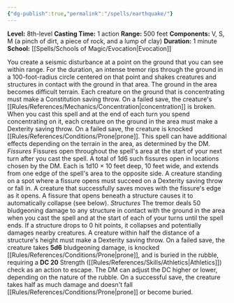 ```yaml
---
{"dg-publish":true,"permalink":"/spells/earthquake/"}
---
```


**Level:** 8th-level
**Casting Time:** 1 action
**Range:** 500 feet
**Components:** V, S, M (a pinch of dirt, a piece of rock, and a lump of clay)
**Duration:** 1 minute
**School:** [[Spells/Schools of Magic/Evocation\|Evocation]]

You create a seismic disturbance at a point on the ground that you can see within range. For the duration, an intense tremor rips through the ground in a 100-foot-radius circle centered on that point and shakes creatures and structures in contact with the ground in that area.
The ground in the area becomes difficult terrain. Each creature on the ground that is concentrating must make a Constitution saving throw. On a failed save, the creature's [[Rules/References/Mechanics/Concentration\|concentration]] is broken.
When you cast this spell and at the end of each turn you spend concentrating on it, each creature on the ground in the area must make a Dexterity saving throw. On a failed save, the creature is knocked [[Rules/References/Conditions/Prone\|prone]].
This spell can have additional effects depending on the terrain in the area, as determined by the DM.
_Fissures_
Fissures open throughout the spell's area at the start of your next turn after you cast the spell. A total of 1d6 such fissures open in locations chosen by the DM. Each is 1d10 × 10 feet deep, 10 feet wide, and extends from one edge of the spell's area to the opposite side. A creature standing on a spot where a fissure opens must succeed on a Dexterity saving throw or fall in. A creature that successfully saves moves with the fissure's edge as it opens.
A fissure that opens beneath a structure causes it to automatically collapse (see below).
_Structures_
The tremor deals 50 bludgeoning damage to any structure in contact with the ground in the area when you cast the spell and at the start of each of your turns until the spell ends. If a structure drops to 0 hit points, it collapses and potentially damages nearby creatures. A creature within half the distance of a structure's height must make a Dexterity saving throw. On a failed save, the creature takes **5d6** bludgeoning damage, is knocked [[Rules/References/Conditions/Prone\|prone]], and is buried in the rubble, requiring a **DC 20** Strength ([[Rules/References/Skills/Athletics\|Athletics]]) check as an action to escape. The DM can adjust the DC higher or lower, depending on the nature of the rubble. On a successful save, the creature takes half as much damage and doesn't fall [[Rules/References/Conditions/Prone\|prone]] or become buried.